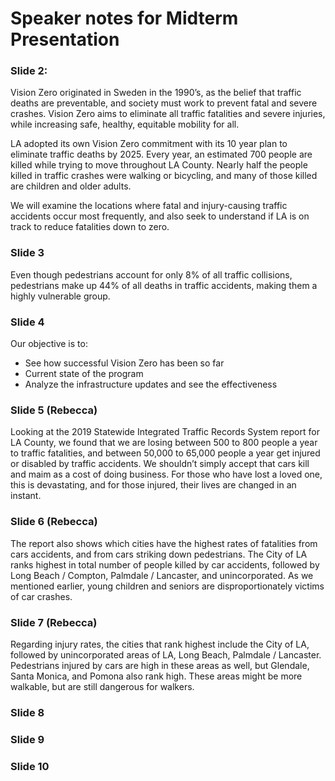 # Speaker notes for Midterm Presentation

### Slide 2: 

Vision Zero originated in Sweden in the 1990’s, as the belief that traffic deaths are preventable, and society must work to prevent fatal and severe crashes. Vision Zero aims to eliminate all traffic fatalities and severe injuries, while increasing safe, healthy, equitable mobility for all.

LA adopted its own Vision Zero commitment with its 10 year plan to eliminate traffic deaths by 2025. Every year, an estimated 700 people are killed while trying to move throughout LA County. Nearly half the people killed in traffic crashes were walking or bicycling, and many of those killed are children and older adults.

We will examine the locations where fatal and injury-causing traffic accidents occur most frequently, and also seek to understand if LA is on track to reduce fatalities down to zero. 

### Slide 3

Even though pedestrians account for only 8% of all traffic collisions, pedestrians make up 44% of all deaths in traffic accidents, making them a highly vulnerable group.

### Slide 4 

Our objective is to:
- See how successful Vision Zero has been so far
- Current state of the program
- Analyze the infrastructure updates and see the effectiveness

### Slide 5 (Rebecca)

Looking at the 2019 Statewide Integrated Traffic Records System report for LA County, we found that we are losing between 500 to 800 people a year to traffic fatalities, and between 50,000 to 65,000 people a year get injured or disabled by traffic accidents.
We shouldn’t simply accept that cars kill and maim as a cost of doing business. For those who have lost a loved one, this is devastating, and for those injured, their lives are changed in an instant.

### Slide 6 (Rebecca) 

The report also shows which cities have the highest rates of fatalities from cars accidents, and from cars striking down pedestrians. The City of LA ranks highest in total number of people killed by car accidents, followed by Long Beach / Compton, Palmdale / Lancaster, and unincorporated. As we mentioned earlier, young children and seniors are disproportionately victims of car crashes.

### Slide 7 (Rebecca)

Regarding injury rates, the cities that rank highest include the City of LA, followed by unincorporated areas of LA, Long Beach, Palmdale / Lancaster. Pedestrians injured by cars are high in these areas as well, but Glendale, Santa Monica, and Pomona also rank high. These areas might be more walkable, but are still dangerous for walkers.

### Slide 8

### Slide 9

### Slide 10
